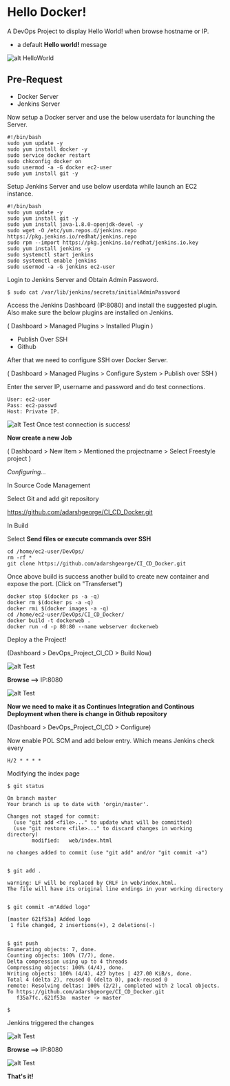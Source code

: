 # Hello Docker!

A DevOps Project to display Hello World! when browse hostname or IP. 
- a default **Hello world!** message

![alt HelloWorld](https://github.com/adarshgeorge/CI_CD_Docker/blob/master/png/Hello_World.png)


## Pre-Request
- Docker Server
- Jenkins Server

Now setup a Docker server and use the below userdata for launching the Server.

```
#!/bin/bash
sudo yum update -y
sudo yum install docker -y
sudo service docker restart
sudo chkconfig docker on
sudo usermod -a -G docker ec2-user
sudo yum install git -y
```

Setup Jenkins Server and use below userdata while launch an EC2 instance.
```
#!/bin/bash
sudo yum update -y
sudo yum install git -y
sudo yum install java-1.8.0-openjdk-devel -y
sudo wget -O /etc/yum.repos.d/jenkins.repo https://pkg.jenkins.io/redhat/jenkins.repo
sudo rpm --import https://pkg.jenkins.io/redhat/jenkins.io.key
sudo yum install jenkins -y
sudo systemctl start jenkins
sudo systemctl enable jenkins
sudo usermod -a -G jenkins ec2-user
```

Login to Jenkins Server and Obtain Admin Password.

```
$ sudo cat /var/lib/jenkins/secrets/initialAdminPassword
```

Access the Jenkins Dashboard (IP:8080) and install the suggested plugin. Also make sure the below plugins are installed on Jenkins. 

( Dashboard > Managed Plugins > Installed Plugin )


* Publish Over SSH
* Github

After that we need to configure SSH over Docker Server.  


( Dashboard > Managed Plugins > Configure System >  Publish over SSH  )


Enter the server IP, username and password and do test connections.

```
User: ec2-user
Pass: ec2-passwd
Host: Private IP.
```
![alt Test](https://github.com/adarshgeorge/CI_CD_Docker/blob/master/png/Docker.png)
Once test connection is success!

**Now create a new Job**   


( Dashboard > New Item > Mentioned the projectname > Select Freestyle project )


*Configuring...*


In Source Code Management


Select Git  and add git repository


https://github.com/adarshgeorge/CI_CD_Docker.git

In Build

Select **Send files or execute commands over SSH**

```
cd /home/ec2-user/DevOps/
rm -rf *
git clone https://github.com/adarshgeorge/CI_CD_Docker.git 
```

Once above build is success another build to create new container and expose the port. (Click on "Transferset") 

```
docker stop $(docker ps -a -q)
docker rm $(docker ps -a -q)
docker rmi $(docker images -a -q)
cd /home/ec2-user/DevOps/CI_CD_Docker/
docker build -t dockerweb .
docker run -d -p 80:80 --name webserver dockerweb
```

Deploy a the Project! 

(Dashboard > DevOps_Project_CI_CD > Build Now)

![alt Test](https://github.com/adarshgeorge/CI_CD_Docker/blob/master/png/build.png)

**Browse -->**  IP:8080 

![alt Test](https://github.com/adarshgeorge/CI_CD_Docker/blob/master/png/outtput.png)


**Now we need to make it as Continues Integration and Continous Deployment when there is change in Github repository**

(Dashboard > DevOps_Project_CI_CD > Configure)

Now enable POL SCM and add below entry. Which means Jenkins check every

```
H/2 * * * *
```

Modifying the index page

```
$ git status

On branch master
Your branch is up to date with 'orgin/master'.

Changes not staged for commit:
  (use "git add <file>..." to update what will be committed)
  (use "git restore <file>..." to discard changes in working directory)
        modified:   web/index.html

no changes added to commit (use "git add" and/or "git commit -a")


$ git add .

warning: LF will be replaced by CRLF in web/index.html.
The file will have its original line endings in your working directory


$ git commit -m"Added logo"

[master 621f53a] Added logo
 1 file changed, 2 insertions(+), 2 deletions(-)


$ git push
Enumerating objects: 7, done.
Counting objects: 100% (7/7), done.
Delta compression using up to 4 threads
Compressing objects: 100% (4/4), done.
Writing objects: 100% (4/4), 427 bytes | 427.00 KiB/s, done.
Total 4 (delta 2), reused 0 (delta 0), pack-reused 0
remote: Resolving deltas: 100% (2/2), completed with 2 local objects.
To https://github.com/adarshgeorge/CI_CD_Docker.git
   f35a7fc..621f53a  master -> master

$

```

Jenkins triggered the changes

![alt Test](https://github.com/adarshgeorge/CI_CD_Docker/blob/master/png/cicd.png)


**Browse -->**  IP:8080 

![alt Test](https://github.com/adarshgeorge/CI_CD_Docker/blob/master/png/finalout.png)

**That's it!**